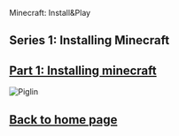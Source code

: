 Minecraft: Install&Play
## Series 1: Installing Minecraft
## [Part 1: Installing minecraft](https://henrypersonalweb.github.io/blog/minecraft/installing-minecraft/)

![Piglin](https://henrypersonalweb.github.io/pictures/piglin.gif)
## [Back to home page](https://henrypersonalweb.github.io/home/)